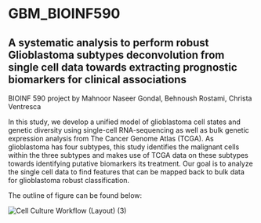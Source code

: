 # GBM_BIOINF590
## A systematic analysis to perform robust Glioblastoma subtypes deconvolution from single cell data towards extracting prognostic biomarkers for clinical associations
BIOINF 590 project by Mahnoor Naseer Gondal, Behnoush Rostami, Christa Ventresca

In this study, we develop a unified model of glioblastoma cell states and genetic diversity using single-cell RNA-sequencing as well as bulk genetic expression analysis from The Cancer Genome Atlas (TCGA). As glioblastoma has four subtypes, this study identifies the malignant cells within the three subtypes and makes use of TCGA data on these subtypes towards identifying putative biomarkers its treatment. Our goal is to analyze the single cell data to find features that can be mapped back to bulk data for glioblastoma robust classification.

The outline of figure can be found below:

![Cell Culture Workflow (Layout) (3)](https://user-images.githubusercontent.com/89783694/206587235-f572f1e9-4287-4d01-a306-9b8b865efd2f.png)

